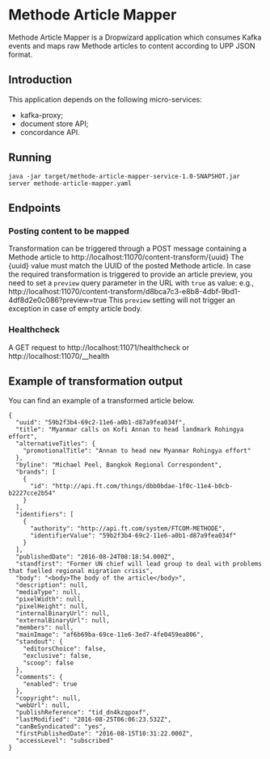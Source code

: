 # Methode Article Mapper
Methode Article Mapper is a Dropwizard application which consumes Kafka events and maps raw Methode articles to content according to UPP JSON format.

## Introduction
This application depends on the following micro-services:

* kafka-proxy;
* document store API;
* concordance API.

## Running

`java -jar target/methode-article-mapper-service-1.0-SNAPSHOT.jar server methode-article-mapper.yaml`

## Endpoints

### Posting content to be mapped

Transformation can be triggered through a POST message containing a Methode article to http://localhost:11070/content-transform/{uuid}
The {uuid} value must match the UUID of the posted Methode article.
In case the required transformation is triggered to provide an article preview, you need to set a `preview` query parameter in the URL with `true` as value: 
e.g., http://localhost:11070/content-transform/d8bca7c3-e8b8-4dbf-9bd1-4df8d2e0c086?preview=true 
This `preview` setting will not trigger an exception in case of empty article body.

### Healthcheck

A GET request to http://localhost:11071/healthcheck or http://localhost:11070/__health

## Example of transformation output 
You can find an example of a transformed article below. 

```
{
  "uuid": "59b2f3b4-69c2-11e6-a0b1-d87a9fea034f",
  "title": "Myanmar calls on Kofi Annan to head landmark Rohingya effort",
  "alternativeTitles": {
    "promotionalTitle": "Annan to head new Myanmar Rohingya effort"
  },
  "byline": "Michael Peel, Bangkok Regional Correspondent",
  "brands": [
    {
      "id": "http://api.ft.com/things/dbb0bdae-1f0c-11e4-b0cb-b2227cce2b54"
    }
  ],
  "identifiers": [
    {
      "authority": "http://api.ft.com/system/FTCOM-METHODE",
      "identifierValue": "59b2f3b4-69c2-11e6-a0b1-d87a9fea034f"
    }
  ],
  "publishedDate": "2016-08-24T08:18:54.000Z",
  "standfirst": "Former UN chief will lead group to deal with problems that fuelled regional migration crisis",
  "body": "<body>The body of the article</body>",
  "description": null,
  "mediaType": null,
  "pixelWidth": null,
  "pixelHeight": null,
  "internalBinaryUrl": null,
  "externalBinaryUrl": null,
  "members": null,
  "mainImage": "af6b69ba-69ce-11e6-3ed7-4fe0459ea806",
  "standout": {
    "editorsChoice": false,
    "exclusive": false,
    "scoop": false
  },
  "comments": {
    "enabled": true
  },
  "copyright": null,
  "webUrl": null,
  "publishReference": "tid_dn4kzqpoxf",
  "lastModified": "2016-08-25T06:06:23.532Z",
  "canBeSyndicated": "yes",
  "firstPublishedDate": "2016-08-15T10:31:22.000Z",
  "accessLevel": "subscribed"
}
```
